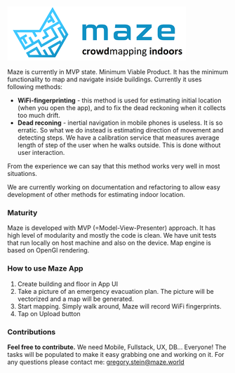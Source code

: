 ![Maze](https://github.com/greg-stein/maze/blob/master/maze-logo.png?raw=true)

Maze is currently in MVP state. Minimum Viable Product. It has the minimum functionality to map and navigate inside buildings. Currently it uses following methods:
 - **WiFi-fingerprinting** - this method is used for estimating initial location (when you open the app), and to fix the dead reckoning when it collects too much drift.
 - **Dead reconing** - inertial navigation in mobile phones is useless. It is so erratic. So what we do instead is estimating direction of movement and detecting steps. We have a calibration service that measures average length of step of the user when he walks outside. This is done without user interaction.
 
 From the experience we can say that this method works very well in most situations.

We are currently working on documentation and refactoring to allow easy development of other methods for estimating indoor location. 

### Maturity
Maze is developed with MVP (=Model-View-Presenter) approach. It has high level of modularity and mostly the code is clean. We have unit tests that run locally on host machine and also on the device. Map engine is based on OpenGl rendering.

### How to use Maze App ###
1. Create building and floor in App UI
2. Take a picture of an emergency evacuation plan. The picture will be vectorized and a map will be generated.
3. Start mapping. Simply walk around, Maze will record WiFi fingerprints.
4. Tap on Upload button

### Contributions
**Feel free to contribute.**
We need Mobile, Fullstack, UX, DB... Everyone! The tasks will be populated to make it easy grabbing one and working on it.
For any questions please contact me: gregory.stein@maze.world
